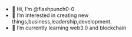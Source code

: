 - 👋 Hi, I’m @flashpunch0-0
- 👀 I’m interested in creating new things,business,leadership,development.
- 🌱 I’m currently learning web3.0 and blockchain 


<!---
flashpunch0-0/flashpunch0-0 is a ✨ special ✨ repository because its `README.md` (this file) appears on your GitHub profile.
You can click the Preview link to take a look at your changes.
--->

